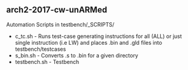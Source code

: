 ## arch2-2017-cw-unARMed

Automation Scripts in testbench/_SCRIPTS/
* c_tc.sh - Runs test-case generating instructions for all (ALL) or just single instruction (i.e LW) and places .bin and .gld files into testbench/testcases
* s_bin.sh - Converts .s to .bin for a given directory
* testbench.sh - Testbench




